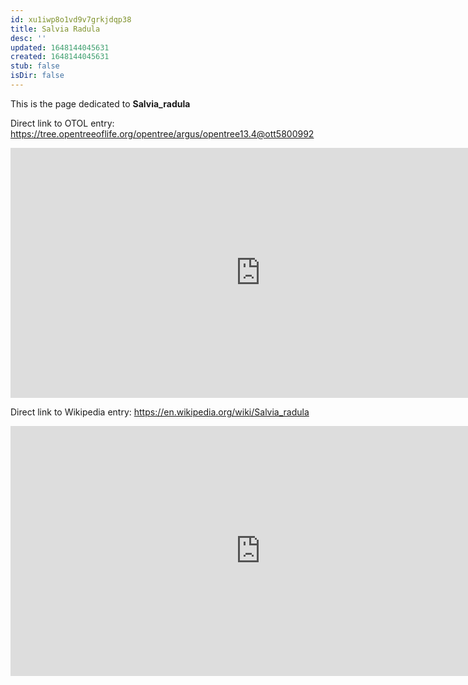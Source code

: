 ```yaml
---
id: xu1iwp8o1vd9v7grkjdqp38
title: Salvia Radula
desc: ''
updated: 1648144045631
created: 1648144045631
stub: false
isDir: false
---
```

This is the page dedicated to **Salvia_radula**


Direct link to OTOL entry: https://tree.opentreeoflife.org/opentree/argus/opentree13.4@ott5800992



<html>
    <body>
    <iframe src="https://tree.opentreeoflife.org/opentree/argus/opentree13.4@ott5800992"
    width="800" height="400" frameborder="0" allowfullscreen> </iframe>
    </body>
</html>
    


Direct link to Wikipedia entry: https://en.wikipedia.org/wiki/Salvia_radula



<html>
    <body>
    <iframe src="https://en.wikipedia.org/wiki/Salvia_radula"
    width="800" height="400" frameborder="0" allowfullscreen> </iframe>
    </body>
</html>
    
